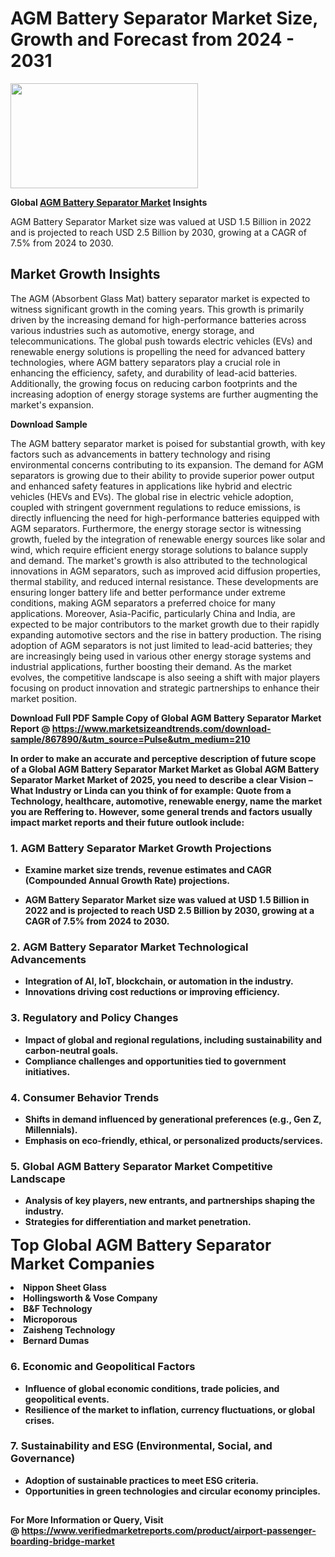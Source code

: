 <H1>AGM Battery Separator Market Size, Growth and Forecast from 2024 - 2031</H1><img class="aligncenter size-medium wp-image-584254" src="https://thirdeyenews.in/wp-content/uploads/2024/09/Global-Market-Research-300x168.jpeg" alt="" width="300" height="168" /><p><strong>Global&nbsp;<a href="https://www.marketsizeandtrends.com/download-sample/867890/&amp;utm_source=Pulse&amp;utm_medium=210">AGM Battery Separator Market</a> Insights</strong></p><p>AGM Battery Separator Market size was valued at USD 1.5 Billion in 2022 and is projected to reach USD 2.5 Billion by 2030, growing at a CAGR of 7.5% from 2024 to 2030.</p><p><h2>Market Growth Insights</h2> <p>The AGM (Absorbent Glass Mat) battery separator market is expected to witness significant growth in the coming years. This growth is primarily driven by the increasing demand for high-performance batteries across various industries such as automotive, energy storage, and telecommunications. The global push towards electric vehicles (EVs) and renewable energy solutions is propelling the need for advanced battery technologies, where AGM battery separators play a crucial role in enhancing the efficiency, safety, and durability of lead-acid batteries. Additionally, the growing focus on reducing carbon footprints and the increasing adoption of energy storage systems are further augmenting the market's expansion.</p> <p><strong>Download Sample</strong></p> <p>The AGM battery separator market is poised for substantial growth, with key factors such as advancements in battery technology and rising environmental concerns contributing to its expansion. The demand for AGM separators is growing due to their ability to provide superior power output and enhanced safety features in applications like hybrid and electric vehicles (HEVs and EVs). The global rise in electric vehicle adoption, coupled with stringent government regulations to reduce emissions, is directly influencing the need for high-performance batteries equipped with AGM separators. Furthermore, the energy storage sector is witnessing growth, fueled by the integration of renewable energy sources like solar and wind, which require efficient energy storage solutions to balance supply and demand. The market's growth is also attributed to the technological innovations in AGM separators, such as improved acid diffusion properties, thermal stability, and reduced internal resistance. These developments are ensuring longer battery life and better performance under extreme conditions, making AGM separators a preferred choice for many applications. Moreover, Asia-Pacific, particularly China and India, are expected to be major contributors to the market growth due to their rapidly expanding automotive sectors and the rise in battery production. The rising adoption of AGM separators is not just limited to lead-acid batteries; they are increasingly being used in various other energy storage systems and industrial applications, further boosting their demand. As the market evolves, the competitive landscape is also seeing a shift with major players focusing on product innovation and strategic partnerships to enhance their market position. <p><strong></p><p><span class=""><strong>Download Full PDF Sample Copy of Global AGM Battery Separator Market Report</strong> @ <a href="https://www.marketsizeandtrends.com/download-sample/867890/&amp;utm_source=Pulse&amp;utm_medium=210" target="_blank">https://www.marketsizeandtrends.com/download-sample/867890/&amp;utm_source=Pulse&amp;utm_medium=210</a></span></p><p>In order to make an accurate and perceptive description of future scope of a Global&nbsp;AGM Battery Separator Market Market as Global&nbsp;AGM Battery Separator Market Market of 2025, you need to describe a clear Vision &ndash; What Industry or Linda can you think of for example: Quote from a Technology, healthcare, automotive, renewable energy, name the market you are Reffering to. However, some general trends and factors usually impact market reports and their future outlook include:</p><h3>1.&nbsp;<strong>AGM Battery Separator Market Growth Projections</strong></h3><ul><li>Examine market size trends, revenue estimates and CAGR (Compounded Annual Growth Rate) projections.</li><li><p>AGM Battery Separator Market size was valued at USD 1.5 Billion in 2022 and is projected to reach USD 2.5 Billion by 2030, growing at a CAGR of 7.5% from 2024 to 2030.</p></li></ul><h3>2.&nbsp;<strong>AGM Battery Separator Market Technological Advancements</strong></h3><ul><li>Integration of AI, IoT, blockchain, or automation in the industry.</li><li>Innovations driving cost reductions or improving efficiency.</li></ul><h3>3.&nbsp;<strong>Regulatory and Policy Changes</strong></h3><ul><li>Impact of global and regional regulations, including sustainability and carbon-neutral goals.</li><li>Compliance challenges and opportunities tied to government initiatives.</li></ul><h3>4.&nbsp;<strong>Consumer Behavior Trends</strong></h3><ul><li>Shifts in demand influenced by generational preferences (e.g., Gen Z, Millennials).</li><li>Emphasis on eco-friendly, ethical, or personalized products/services.</li></ul><h3>5.&nbsp;<strong>Global AGM Battery Separator Market Competitive Landscape</strong></h3><ul><li>Analysis of key players, new entrants, and partnerships shaping the industry.</li><li>Strategies for differentiation and market penetration.</li></ul><p data-pm-slice="1 1 []"><span style="color: inherit; font-family: inherit; font-size: 25px;">Top Global AGM Battery Separator Market Companies</span></p><div class="" data-test-id=""><p><li>Nippon Sheet Glass</li><li> Hollingsworth & Vose Company</li><li> B&F Technology</li><li> Microporous</li><li> Zaisheng Technology</li><li> Bernard Dumas</li></p></div><h3>6.&nbsp;<strong>Economic and Geopolitical Factors</strong></h3><ul><li>Influence of global economic conditions, trade policies, and geopolitical events.</li><li>Resilience of the market to inflation, currency fluctuations, or global crises.</li></ul><h3>7.&nbsp;<strong>Sustainability and ESG (Environmental, Social, and Governance)</strong></h3><ul><li>Adoption of sustainable practices to meet ESG criteria.</li><li>Opportunities in green technologies and circular economy principles.</li></ul><h2><strong style="font-size: 14px;">For More Information or Query, Visit @&nbsp;</strong><a style="background-color: #ffffff; font-size: 14px;" href="https://www.marketsizeandtrends.com/report/agm-battery-separator-market/" target="_blank">https://www.verifiedmarketreports.com/product/airport-passenger-boarding-bridge-market</a></h2>
